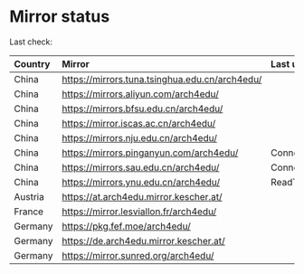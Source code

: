 <script src="./time.js"></script>
# Mirror status
Last check: <script type="text/javascript">localize(1675707860.6336868);</script>

|Country|Mirror|Last update|
|:------|:-----|:----------|
|China|https://mirrors.tuna.tsinghua.edu.cn/arch4edu/|<script type="text/javascript">localize(1675665249);</script>|
|China|https://mirrors.aliyun.com/arch4edu/|<script type="text/javascript">localize(1675621829);</script>|
|China|https://mirrors.bfsu.edu.cn/arch4edu/|<script type="text/javascript">localize(1675665249);</script>|
|China|https://mirror.iscas.ac.cn/arch4edu/|<script type="text/javascript">localize(1675665249);</script>|
|China|https://mirrors.nju.edu.cn/arch4edu/|<script type="text/javascript">localize(1675665249);</script>|
|China|https://mirrors.pinganyun.com/arch4edu/|ConnectionError|
|China|https://mirrors.sau.edu.cn/arch4edu/|ConnectionError|
|China|https://mirrors.ynu.edu.cn/arch4edu/|ReadTimeout|
|Austria|https://at.arch4edu.mirror.kescher.at/|<script type="text/javascript">localize(1675665249);</script>|
|France|https://mirror.lesviallon.fr/arch4edu/|<script type="text/javascript">localize(1675665249);</script>|
|Germany|https://pkg.fef.moe/arch4edu/|<script type="text/javascript">localize(1675665249);</script>|
|Germany|https://de.arch4edu.mirror.kescher.at/|<script type="text/javascript">localize(1675665249);</script>|
|Germany|https://mirror.sunred.org/arch4edu/|<script type="text/javascript">localize(1675665249);</script>|

<script src="./tablefilter/tablefilter.js"></script>
<script src="./table.js"></script>